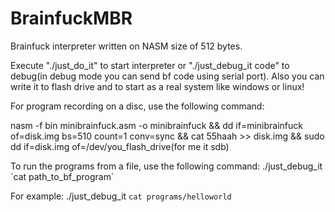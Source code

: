 # BrainfuckMBR
Brainfuck interpreter written on NASM size of 512 bytes.

Execute  "./just_do_it" to start interpreter or "./just_debug_it code" to debug(in debug mode you can send bf code using serial port). Also you can write it to flash drive and to start as a real system like windows or linux! 

For program recording on a disc, use the following command:

nasm -f bin minibrainfuck.asm -o minibrainfuck && dd if=minibrainfuck of=disk.img bs=510 count=1 conv=sync && cat 55haah >> disk.img && sudo dd if=disk.img of=/dev/you_flash_drive(for me it sdb)

To run the programs from a file, use the following command:
./just_debug_it \`cat path_to_bf_program\`

For example:
./just_debug_it `cat programs/helloworld`
